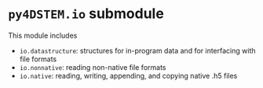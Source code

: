# `py4DSTEM.io` submodule

This module includes
- `io.datastructure`: structures for in-program data and for interfacing with file formats
- `io.nonnative`: reading non-native file formats
- `io.native`: reading, writing, appending, and copying native .h5 files



